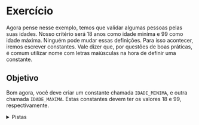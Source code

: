 # Exercício

Agora pense nesse exemplo, temos que validar algumas pessoas pelas suas idades. Nosso critério será 18 anos como idade miníma e 99 como idade máxima.
Ninguém pode mudar essas definições. Para isso acontecer, iremos escrever constantes.
Vale dizer que, por questões de boas práticas, é comum utilizar nome com letras maiúsculas na hora de definir uma constante.

## Objetivo

Bom agora, você deve criar um constante chamada `IDADE_MINIMA`, e outra chamada `IDADE_MAXIMA`. Estas constantes devem ter os valores 18 e 99, respectivamente.

<details>
  <summary>Pistas</summary>
  <ul>
    <li>As constantes são declaradas com a palavra reservada <code>const</code></li>
    <li>Sua tarefa é __APENAS__ declarar as constantes, conforme enunciado</li>
  </ul>
</details>
